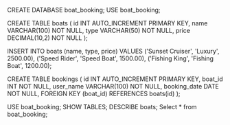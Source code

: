 CREATE DATABASE boat_booking;
USE boat_booking;

CREATE TABLE boats (
    id INT AUTO_INCREMENT PRIMARY KEY,
    name VARCHAR(100) NOT NULL,
    type VARCHAR(50) NOT NULL,
    price DECIMAL(10,2) NOT NULL
);

INSERT INTO boats (name, type, price) VALUES 
('Sunset Cruiser', 'Luxury', 2500.00),
('Speed Rider', 'Speed Boat', 1500.00),
('Fishing King', 'Fishing Boat', 1200.00);


CREATE TABLE bookings (
    id INT AUTO_INCREMENT PRIMARY KEY,
    boat_id INT NOT NULL,
    user_name VARCHAR(100) NOT NULL,
    booking_date DATE NOT NULL,
    FOREIGN KEY (boat_id) REFERENCES boats(id)
);

USE boat_booking;
SHOW TABLES;
DESCRIBE boats;
Select * from boat_booking;
